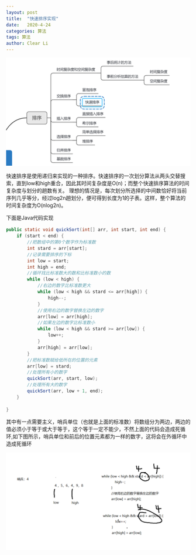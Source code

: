 ```yaml
---
layout: post
title:  "快速排序实现"
date:   2020-4-24
categories: 算法
tags: 算法 
author: Clear Li
---
```




![image-20200424160437759](/img/image-20200424160437759.png)











快速排序是使用递归来实现的一种排序。快速排序的一次划分算法从两头交替搜索，直到low和high重合，因此其时间复杂度是O(n)；而整个快速排序算法的时间复杂度与划分的趟数有关。 理想的情况是，每次划分所选择的中间数恰好将当前序列几乎等分，经过log2n趟划分，便可得到长度为1的子表。这样，整个算法的时间复杂度为O(nlog2n)。

下面是Java代码实现

```java
public static void quickSort(int[] arr, int start, int end) {
    if (start < end) {
        //把数组中的第0个数字作为标准数
        int stard = arr[start];
        //记录需要排序的下标
        int low = start;
        int high = end;
        //循环找比标准数大的数和比标准数小的数
        while (low < high) {
            //右边的数字比标准数更大
            while (low < high && stard <= arr[high]) {
                high--;
            }
            //使用右边的数字替换左边的数字
            arr[low] = arr[high];
            //如果左边的数字比标准数小
            while (low < high && stard >= arr[low]) {
                low++;
            }
            arr[high] = arr[low];
        }
        //把标准数赋给低所在的位置的元素
        arr[low] = stard;
        //处理所有小的数字
        quickSort(arr, start, low);
        //处理所有大的数字
        quickSort(arr, low + 1, end);
    }

}
```

其中有一点需要主义，哨兵单位（也就是上面的标准数）将数组分为两边，两边的值必须小于等于或大于等于，这个等于一定不能少，不然上面的代码会造成死循环,如下图所示，哨兵单位和前后的位置元素都为一样的数字，这将会在外循环中造成死循环

![image-20200424161204214](/img/image-20200424161204214.png)









